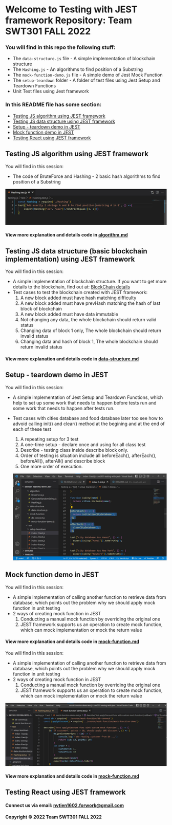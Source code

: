# Welcome to Testing with JEST framework Repository: Team SWT301 FALL 2022

### You will find in this repo the following stuff:

* The `data-structure.js` file - A simple implementation of blockchain structure
* The `Hashing.js` - An algorithms to find position of a Substring
* The `mock-function-demo.js` file - A simple demo of Jest Mock Function
* The `setup-teardown` folder - A folder of test files using Jest Setup and Teardown Functions
* Unit Test files using Jest framework

### In this README file has some section:
* [Testing JS algorithm using JEST framework](https://github.com/viettien1602/swt301-testing-with-jest#testing-js-algorithm-using-jest-framework)
* [Testing JS data structure using JEST framework](https://github.com/viettien1602/swt301-testing-with-jest#testing-js-data-structure-basic-blockchain-implementation-using-jest-framework)
* [Setup - teardown demo in JEST](https://github.com/viettien1602/swt301-testing-with-jest#setup---teardown-demo-in-jest)
* [Mock function demo in JEST](https://github.com/viettien1602/swt301-testing-with-jest#mock-function-demo-in-jest)
* [Testing React using JEST framework](https://github.com/viettien1602/swt301-testing-with-jest#testing-react-using-jest-framework)

## Testing JS algorithm using JEST framework
You will find in this session:
* The code of BruteForce and Hashing - 2 basic hash algorithms to find position of a Substring

![Hash](https://github.com/bluestar-it/Components/blob/master/img/hashing-test.jpg)

#### View more explanation and details code in [algorithm.md](https://github.com/viettien1602/swt301-testing-with-jest/blob/main/testing-js/readme-details/algorithm.md)

## Testing JS data structure (basic blockchain implementation) using JEST framework
You will find in this session:
* A simple implementation of blockchain structure. If you want to get more details to the blockchain, find out at: [BlockChain details](https://youtube.com/playlist?list=PLzvRQMJ9HDiTqZmbtFisdXFxul5k0F-Q4)
* Test cases to test the blockchain created with JEST framework:
    1. A new block added must have hash matching difficulty
    2. A new block added must have prevHash matching the hash of last block of blockchain
    3. A new block added must have data immutable
    4. Not changing any data, the whole blockchain should return valid status
    5. Changing data of block 1 only, The whole blockchain should return invalid status
    6. Changing data and hash of block 1, The whole blockchain should return invalid status
#### View more explanation and details code in [data-structure.md](https://github.com/viettien1602/swt301-testing-with-jest/blob/main/testing-js/readme-details/data-structure.md)

## Setup - teardown demo in JEST
You will find in this session:
* A simple implementation of Jest Setup and Teardown Functions, which help to set up some work that needs to happen before tests run and some work that needs to happen after tests run.
* Test cases with cities database and food database later too see how to advoid calling init() and clear() method at the begining and at the end of each of these test
    1. A repeating setup for 3 test
    2. A one-time setup - declare once and using for all class test
    3. Describe - testing class inside describe block only.
    4. Order of testing is situation include all beforeEach(), afterEach(), beforeAll(), afterAll() and describe block
    5. One more order of execution.

    ![Setup - teardown demo](https://github.com/bluestar-it/Components/blob/master/img/setup-and-teardown.jpg)

## Mock function demo in JEST
You will find in this session:
* A simple implementation of calling another function to retrieve data from database, which points out the problem why we should apply mock function in unit testing
* 2 ways of creating mock function in JEST
    1. Conducting a manual mock function by overriding the original one
    2. JEST framework supports us an operation to create mock function, which can mock implementation or mock the return value
#### View more explanation and details code in [mock-function.md](https://github.com/viettien1602/swt301-testing-with-jest/blob/main/testing-js/readme-details/mock-function.md)

You will find in this session:
* A simple implementation of calling another function to retrieve data from database, which points out the problem why we should apply mock function in unit testing
* 2 ways of creating mock function in JEST
    1. Conducting a manual mock function by overriding the original one
    2. JEST framework supports us an operation to create mock function, which can mock implementation or mock the return value

![Mockup](https://github.com/bluestar-it/Components/blob/master/img/mockup.jpg)

#### View more explanation and details code in [mock-function.md](https://github.com/viettien1602/swt301-testing-with-jest/blob/main/testing-js/readme-details/mock-function.md)

## Testing React using JEST framework



#### Connect us via email: nvtien1602.forwork@gmail.com

#### Copyright &#169; 2022 Team SWT301 FALL 2022

